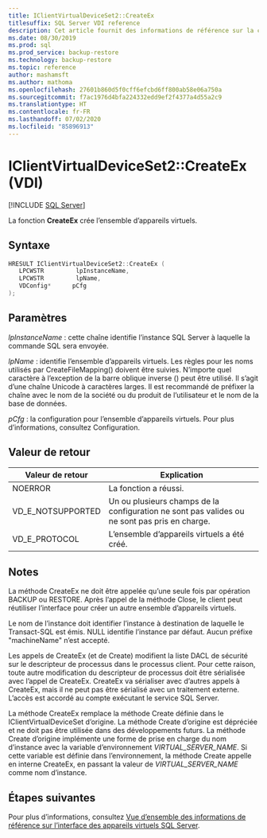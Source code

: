 ```yaml
---
title: IClientVirtualDeviceSet2::CreateEx
titlesuffix: SQL Server VDI reference
description: Cet article fournit des informations de référence sur la commande IClientVirtualDeviceSet2::CreateEx.
ms.date: 08/30/2019
ms.prod: sql
ms.prod_service: backup-restore
ms.technology: backup-restore
ms.topic: reference
author: mashamsft
ms.author: mathoma
ms.openlocfilehash: 27601b860d5f0cff6efcbd6ff800ab58e06a750a
ms.sourcegitcommit: f7ac1976d4bfa224332edd9ef2f4377a4d55a2c9
ms.translationtype: HT
ms.contentlocale: fr-FR
ms.lasthandoff: 07/02/2020
ms.locfileid: "85896913"
---
```

# <a name="iclientvirtualdeviceset2createex-vdi"></a>IClientVirtualDeviceSet2::CreateEx (VDI)

[!INCLUDE [SQL Server](../../../includes/applies-to-version/sqlserver.md)]

La fonction **CreateEx** crée l’ensemble d’appareils virtuels.

## <a name="syntax"></a>Syntaxe

```c
HRESULT IClientVirtualDeviceSet2::CreateEx (
   LPCWSTR         lpInstanceName,
   LPCWSTR         lpName,
   VDConfig*      pCfg
);
```

## <a name="parameters"></a>Paramètres

*lpInstanceName* : cette chaîne identifie l’instance SQL Server à laquelle la commande SQL sera envoyée.

*lpName* : identifie l’ensemble d’appareils virtuels. Les règles pour les noms utilisés par CreateFileMapping() doivent être suivies. N’importe quel caractère à l’exception de la barre oblique inverse (\) peut être utilisé. Il s’agit d’une chaîne Unicode à caractères larges. Il est recommandé de préfixer la chaîne avec le nom de la société ou du produit de l’utilisateur et le nom de la base de données.

*pCfg* : la configuration pour l’ensemble d’appareils virtuels. Pour plus d’informations, consultez Configuration.

## <a name="return-value"></a>Valeur de retour

|Valeur de retour | Explication |
|---|---|
| NOERROR | La fonction a réussi. |
| VD_E_NOTSUPPORTED | Un ou plusieurs champs de la configuration ne sont pas valides ou ne sont pas pris en charge. |
| VD_E_PROTOCOL | L’ensemble d’appareils virtuels a été créé. |

## <a name="remarks"></a>Notes

La méthode CreateEx ne doit être appelée qu’une seule fois par opération BACKUP ou RESTORE. Après l’appel de la méthode Close, le client peut réutiliser l’interface pour créer un autre ensemble d’appareils virtuels.

Le nom de l’instance doit identifier l’instance à destination de laquelle le Transact-SQL est émis. NULL identifie l’instance par défaut. Aucun préfixe "machineName\" n’est accepté.

Les appels de CreateEx (et de Create) modifient la liste DACL de sécurité sur le descripteur de processus dans le processus client. Pour cette raison, toute autre modification du descripteur de processus doit être sérialisée avec l’appel de CreateEx. CreateEx va sérialiser avec d’autres appels à CreateEx, mais il ne peut pas être sérialisé avec un traitement externe. L’accès est accordé au compte exécutant le service SQL Server.

La méthode CreateEx remplace la méthode Create définie dans le IClientVirtualDeviceSet d’origine. La méthode Create d’origine est dépréciée et ne doit pas être utilisée dans des développements futurs. La méthode Create d’origine implémente une forme de prise en charge du nom d’instance avec la variable d’environnement _VIRTUAL_SERVER_NAME_. Si cette variable est définie dans l’environnement, la méthode Create appelle en interne CreateEx, en passant la valeur de _VIRTUAL_SERVER_NAME_ comme nom d’instance.

## <a name="next-steps"></a>Étapes suivantes

Pour plus d’informations, consultez [Vue d’ensemble des informations de référence sur l’interface des appareils virtuels SQL Server](reference-virtual-device-interface.md).